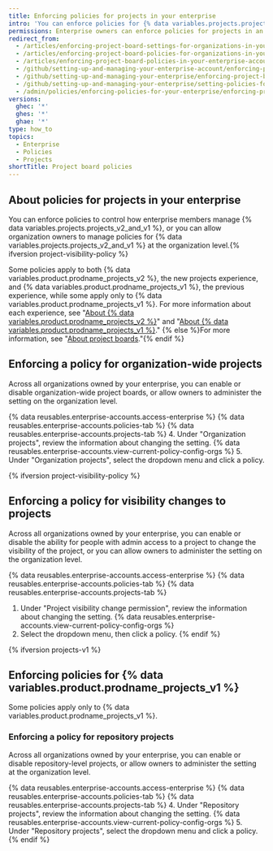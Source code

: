 ```yaml
---
title: Enforcing policies for projects in your enterprise
intro: 'You can enforce policies for {% data variables.projects.projects_v2_and_v1 %} within your enterprise''s organizations, or allow policies to be set in each organization.'
permissions: Enterprise owners can enforce policies for projects in an enterprise.
redirect_from:
  - /articles/enforcing-project-board-settings-for-organizations-in-your-business-account
  - /articles/enforcing-project-board-policies-for-organizations-in-your-enterprise-account
  - /articles/enforcing-project-board-policies-in-your-enterprise-account
  - /github/setting-up-and-managing-your-enterprise-account/enforcing-project-board-policies-in-your-enterprise-account
  - /github/setting-up-and-managing-your-enterprise/enforcing-project-board-policies-in-your-enterprise-account
  - /github/setting-up-and-managing-your-enterprise/setting-policies-for-organizations-in-your-enterprise-account/enforcing-project-board-policies-in-your-enterprise-account
  - /admin/policies/enforcing-policies-for-your-enterprise/enforcing-project-board-policies-in-your-enterprise
versions:
  ghec: '*'
  ghes: '*'
  ghae: '*'
type: how_to
topics:
  - Enterprise
  - Policies
  - Projects
shortTitle: Project board policies
---
```


## About policies for projects in your enterprise

You can enforce policies to control how enterprise members manage {% data variables.projects.projects_v2_and_v1 %}, or you can allow organization owners to manage policies for {% data variables.projects.projects_v2_and_v1 %} at the organization level.{% ifversion project-visibility-policy %}

Some policies apply to both {% data variables.product.prodname_projects_v2 %}, the new projects experience, and {% data variables.product.prodname_projects_v1 %}, the previous experience, while some apply only to {% data variables.product.prodname_projects_v1 %}. For more information about each experience, see "[About {% data variables.product.prodname_projects_v2 %}](/issues/planning-and-tracking-with-projects/learning-about-projects/about-projects)" and "[About {% data variables.product.prodname_projects_v1 %}](/issues/organizing-your-work-with-project-boards/managing-project-boards/about-project-boards)."
{% else %}For more information, see "[About project boards](/issues/organizing-your-work-with-project-boards/managing-project-boards/about-project-boards)."{% endif %}

## Enforcing a policy for organization-wide projects

Across all organizations owned by your enterprise, you can enable or disable organization-wide project boards, or allow owners to administer the setting on the organization level.

{% data reusables.enterprise-accounts.access-enterprise %}
{% data reusables.enterprise-accounts.policies-tab %}
{% data reusables.enterprise-accounts.projects-tab %}
4. Under "Organization projects", review the information about changing the setting. {% data reusables.enterprise-accounts.view-current-policy-config-orgs %}
5. Under "Organization projects", select the dropdown menu and click a policy.

{% ifversion project-visibility-policy %}
## Enforcing a policy for visibility changes to projects

Across all organizations owned by your enterprise, you can enable or disable the ability for people with admin access to a project to change the visibility of the project, or you can allow owners to administer the setting on the organization level.

{% data reusables.enterprise-accounts.access-enterprise %}
{% data reusables.enterprise-accounts.policies-tab %}
{% data reusables.enterprise-accounts.projects-tab %}
1. Under "Project visibility change permission", review the information about changing the setting. {% data reusables.enterprise-accounts.view-current-policy-config-orgs %}
1. Select the dropdown menu, then click a policy.
{% endif %}

{% ifversion projects-v1 %}
## Enforcing policies for {% data variables.product.prodname_projects_v1 %}

Some policies apply only to {% data variables.product.prodname_projects_v1 %}.

### Enforcing a policy for repository projects

Across all organizations owned by your enterprise, you can enable or disable repository-level projects, or allow owners to administer the setting at the organization level.

{% data reusables.enterprise-accounts.access-enterprise %}
{% data reusables.enterprise-accounts.policies-tab %}
{% data reusables.enterprise-accounts.projects-tab %}
4. Under "Repository projects", review the information about changing the setting. {% data reusables.enterprise-accounts.view-current-policy-config-orgs %}
5. Under "Repository projects", select the dropdown menu and click a policy.
{% endif %}
